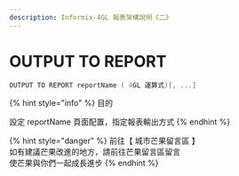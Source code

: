 ```yaml
---
description: Informix-4GL 報表架構說明《二》
---
```


# OUTPUT TO REPORT

```objectivec
OUTPUT TO REPORT reportName ( 4GL 運算式)[, ...]
```

{% hint style="info" %}
目的

設定 reportName 頁面配置，指定報表輸出方式
{% endhint %}

{% hint style="danger" %}
前往【 城市芒果留言區 】  
如有建議芒果改進的地方，請前往芒果留言區留言  
使芒果與你們一起成長進步
{% endhint %}


